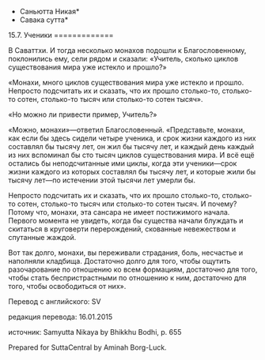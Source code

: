 * Саньютта Никая*
* Савака сутта*

15\.7\. Ученики
\=\=\=\=\=\=\=\=\=\=\=\=\=

В Саваттхи\. И тогда несколько монахов подошли к Благословенному, поклонились ему, сели рядом и сказали: «Учитель, сколько циклов существования мира уже истекло и прошло?»

«Монахи, много циклов существования мира уже истекло и прошло\. Непросто подсчитать их и сказать, что их прошло столько\-то, столько\-то сотен, столько\-то тысяч или столько\-то сотен тысяч»\.

«Но можно ли привести пример, Учитель?»

«Можно, монахи»—ответил Благословенный\. «Представьте, монахи, как если бы здесь сидели четыре ученика, и срок жизни каждого из них составлял бы тысячу лет, он жил бы тысячу лет, и каждый день каждый из них вспоминал бы сто тысяч циклов существования мира\. И всё ещё остались бы неподсчитанные ими циклы, когда эти ученики—срок жизни каждого из которых составлял бы тысячу лет, и которые жили бы тысячу лет—по истечении этой тысячи лет умерли бы\.

Непросто подсчитать их и сказать, что их прошло столько\-то, столько\-то сотен, столько\-то тысяч или столько\-то сотен тысяч\. И почему? Потому что, монахи, эта сансара не имеет постижимого начала\. Первого момента не увидеть, когда бы существа начали блуждать и скитаться в круговерти перерождений, скованные невежеством и спутанные жаждой\.

Вот так долго, монахи, вы переживали страдания, боль, несчастье и наполняли кладбища\. Достаточно долго для того, чтобы ощутить разочарование по отношению ко всем формациям, достаточно для того, чтобы стать беспристрастными по отношению к ним, достаточно для того, чтобы освободиться от них»\.

Перевод с английского: SV

редакция перевода: 16\.01\.2015

источник: Samyutta Nikaya by Bhikkhu Bodhi, p\. 655

Prepared for SuttaCentral by Aminah Borg\-Luck\.